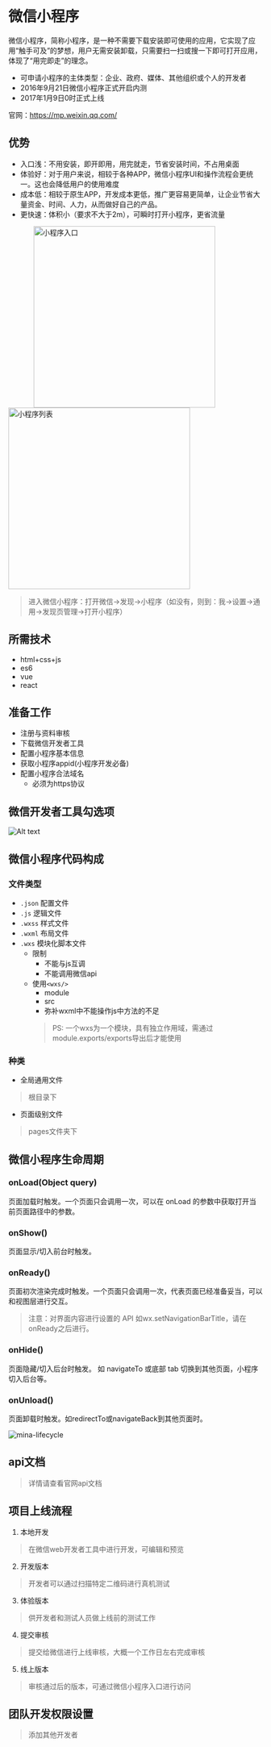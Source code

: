 # 微信小程序

微信小程序，简称小程序，是一种不需要下载安装即可使用的应用，它实现了应用“触手可及”的梦想，用户无需安装卸载，只需要扫一扫或搜一下即可打开应用，体现了“用完即走”的理念。

* 可申请小程序的主体类型：企业、政府、媒体、其他组织或个人的开发者
* 2016年9月21日微信小程序正式开启内测
* 2017年1月9日0时正式上线

官网：https://mp.weixin.qq.com/

## 优势

* 入口浅：不用安装，即开即用，用完就走，节省安装时间，不占用桌面
* 体验好：对于用户来说，相较于各种APP，微信小程序UI和操作流程会更统一。这也会降低用户的使用难度
* 成本低：相较于原生APP，开发成本更低，推广更容易更简单，让企业节省大量资金、时间、人力，从而做好自己的产品。
* 更快速：体积小（要求不大于2m），可瞬时打开小程序，更省流量

<img src="img/entry.jpg" alt="小程序入口" width="360" style="margin:0 50px;">
<img src="img/list.jpg" alt="小程序列表" width="360">

> 进入微信小程序：打开微信->发现->小程序（如没有，则到：我->设置->通用->发现页管理->打开小程序）

## 所需技术

* html+css+js
* es6
* vue
* react

## 准备工作

* 注册与资料审核
* 下载微信开发者工具
* 配置小程序基本信息
* 获取小程序appid(小程序开发必备)
* 配置小程序合法域名
    * 必须为https协议


## 微信开发者工具勾选项

![Alt text](./img/开发者工具勾选项.png "Optional title")


## 微信小程序代码构成

### 文件类型

* `.json`   配置文件
* `.js`     逻辑文件
* `.wxss`   样式文件
* `.wxml`   布局文件
* `.wxs`    模块化脚本文件
    * 限制
        * 不能与js互调
        * 不能调用微信api
    * 使用`<wxs/>`
        * module
        * src
        * 弥补wxml中不能操作js中方法的不足
        >PS: 一个wxs为一个模块，具有独立作用域，需通过module.exports/exports导出后才能使用


### 种类

* 全局通用文件
>根目录下

* 页面级别文件
>pages文件夹下


## 微信小程序生命周期

### onLoad(Object query)

页面加载时触发。一个页面只会调用一次，可以在 onLoad 的参数中获取打开当前页面路径中的参数。

### onShow()

页面显示/切入前台时触发。

### onReady()

页面初次渲染完成时触发。一个页面只会调用一次，代表页面已经准备妥当，可以和视图层进行交互。

>注意：对界面内容进行设置的 API 如wx.setNavigationBarTitle，请在onReady之后进行。

### onHide()
页面隐藏/切入后台时触发。 如 navigateTo 或底部 tab 切换到其他页面，小程序切入后台等。

### onUnload()
页面卸载时触发。如redirectTo或navigateBack到其他页面时。

![mina-lifecycle](./img/mina-lifecycle.png "微信小程序生命周期")


## api文档
>详情请查看官网api文档


## 项目上线流程

1. 本地开发
>在微信web开发者工具中进行开发，可编辑和预览

2. 开发版本
>开发者可以通过扫描特定二维码进行真机测试

3. 体验版本
>供开发者和测试人员做上线前的测试工作

4. 提交审核
>提交给微信进行上线审核，大概一个工作日左右完成审核

5. 线上版本
>审核通过后的版本，可通过微信小程序入口进行访问


## 团队开发权限设置
>添加其他开发者
